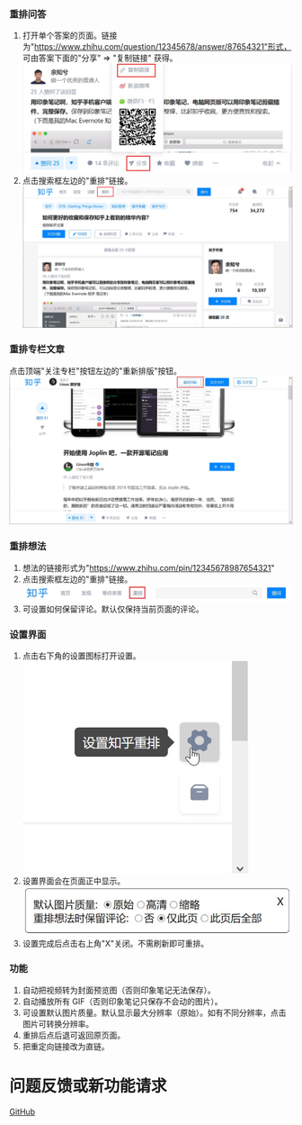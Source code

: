 ### 重排问答

1. 打开单个答案的页面。链接为"https://www.zhihu.com/question/12345678/answer/87654321"形式，
   可由答案下面的"分享" => "复制链接" 获得。  
   ![](https://raw.githubusercontent.com/twchen/zhihu-formatter/master/imgs/get-link.jpg)
2. 点击搜索框左边的"重排"链接。  
   ![](https://raw.githubusercontent.com/twchen/zhihu-formatter/master/imgs/qa.jpg)


### 重排专栏文章

点击顶端"关注专栏"按钮左边的"重新排版"按钮。  
![](https://raw.githubusercontent.com/twchen/zhihu-formatter/master/imgs/zhuanlan.jpg)


### 重排想法

1. 想法的链接形式为"https://www.zhihu.com/pin/12345678987654321"
2. 点击搜索框左边的"重排"链接。  
   ![](https://raw.githubusercontent.com/twchen/zhihu-formatter/master/imgs/pin.jpg)
3. 可设置如何保留评论。默认仅保持当前页面的评论。


### 设置界面

1. 点击右下角的设置图标打开设置。   
   ![](https://raw.githubusercontent.com/twchen/zhihu-formatter/master/imgs/corner-btns.jpg)
2. 设置界面会在页面正中显示。   
   ![](https://raw.githubusercontent.com/twchen/zhihu-formatter/master/imgs/settings.jpg)   
3. 设置完成后点击右上角"X"关闭。不需刷新即可重排。


### 功能

1. 自动把视频转为封面预览图（否则印象笔记无法保存）。
2. 自动播放所有 GIF（否则印象笔记只保存不会动的图片）。
3. 可设置默认图片质量。默认显示最大分辨率（原始）。如有不同分辨率，点击图片可转换分辨率。
4. 重排后点后退可返回原页面。
5. 把重定向链接改为直链。


# 问题反馈或新功能请求
[GitHub](https://github.com/twchen/zhihu-formatter/issues)
